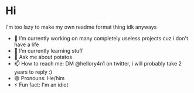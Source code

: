 # Hi

I'm too lazy to make my own readme format thing idk anyways

- 🔭 I’m currently working on many completely useless projects cuz i don't have a life
- 🌱 I’m currently learning stuff
- 💬 Ask me about potatos
- 📫 How to reach me: DM @hellory4n1 on twitter, i will probably take 2 years to reply :)
- 😄 Pronouns: He/him
- ⚡ Fun fact: I'm an idiot
